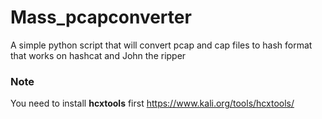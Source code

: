 # Mass_pcapconverter
A simple python script that will convert pcap and cap files to hash format that works on hashcat and John the ripper 


### Note
You need to install **hcxtools** first https://www.kali.org/tools/hcxtools/
